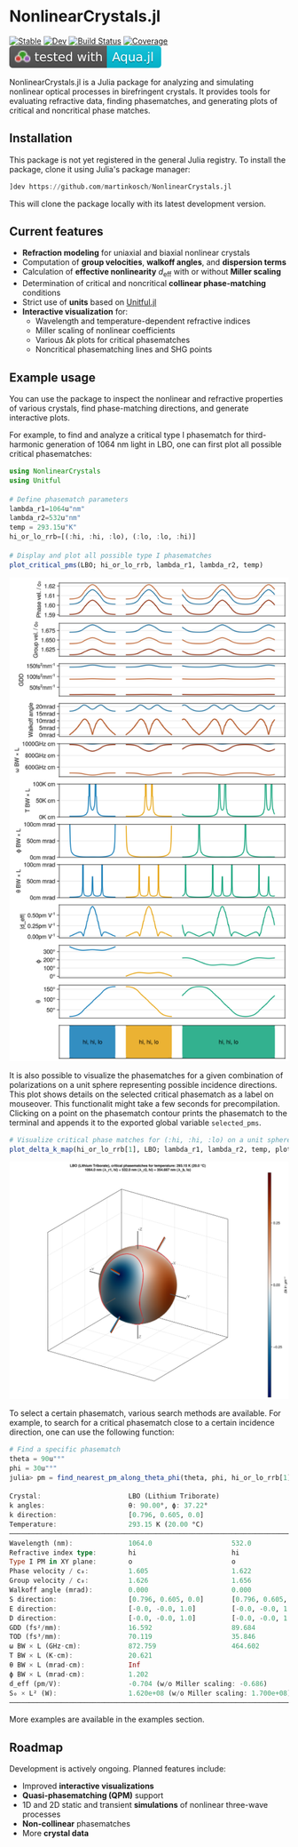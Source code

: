 # NonlinearCrystals.jl

[![Stable](https://img.shields.io/badge/docs-stable-blue.svg)](https://martinkosch.github.io/NonlinearCrystals.jl/stable/)
[![Dev](https://img.shields.io/badge/docs-dev-blue.svg)](https://martinkosch.github.io/NonlinearCrystals.jl/dev/)
[![Build Status](https://github.com/martinkosch/NonlinearCrystals.jl/actions/workflows/CI.yml/badge.svg?branch=main)](https://github.com/martinkosch/NonlinearCrystals.jl/actions/workflows/CI.yml?query=branch%3Amain)
[![Coverage](https://codecov.io/gh/martinkosch/NonlinearCrystals.jl/graph/badge.svg?token=AVIIA69G5F)](https://codecov.io/gh/martinkosch/NonlinearCrystals.jl)
[![Aqua](https://raw.githubusercontent.com/JuliaTesting/Aqua.jl/master/badge.svg)](https://github.com/JuliaTesting/Aqua.jl)

NonlinearCrystals.jl is a Julia package for analyzing and simulating nonlinear optical processes in birefringent crystals. It provides tools for evaluating refractive data, finding phasematches, and generating plots of critical and noncritical phase matches.

## Installation

This package is not yet registered in the general Julia registry. To install the package, clone it using Julia's package manager:

```julia
]dev https://github.com/martinkosch/NonlinearCrystals.jl
```

This will clone the package locally with its latest development version.

## Current features

- **Refraction modeling** for uniaxial and biaxial nonlinear crystals  
- Computation of **group velocities**, **walkoff angles**, and **dispersion terms** 
- Calculation of **effective nonlinearity** $d_\text{eff}$ with or without **Miller scaling**
- Determination of critical and noncritical **collinear phase-matching** conditions
- Strict use of **units** based on [Unitful.jl](https://github.com/PainterQubits/Unitful.jl/tree/master)
- **Interactive visualization** for:
  - Wavelength and temperature-dependent refractive indices
  - Miller scaling of nonlinear coefficients
  - Various Δk plots for critical phasematches 
  - Noncritical phasematching lines and SHG points

## Example usage

You can use the package to inspect the nonlinear and refractive properties of various crystals, find phase-matching directions, and generate interactive plots.

For example, to find and analyze a critical type I phasematch for third-harmonic generation of 1064 nm light in LBO, one can first plot all possible critical phasematches:

```julia
using NonlinearCrystals
using Unitful

# Define phasematch parameters
lambda_r1=1064u"nm"
lambda_r2=532u"nm"
temp = 293.15u"K"
hi_or_lo_rrb=[(:hi, :hi, :lo), (:lo, :lo, :hi)]

# Display and plot all possible type I phasematches
plot_critical_pms(LBO; hi_or_lo_rrb, lambda_r1, lambda_r2, temp)
```

![Screenshot of all critical phasematches returned by the plot_critical_pms function.](https://github.com/martinkosch/NonlinearCrystals.jl/blob/main/docs/src/lbo_all_pms.png)

It is also possible to visualize the phasematches for a given combination of polarizations on a unit sphere representing possible incidence directions. 
This plot shows details on the selected critical phasematch as a label on mouseover. This functionalit might take a few seconds for precompilation. Clicking on a point on the phasematch contour prints the phasematch to the terminal and appends it to the exported global variable `selected_pms`.  
```julia
# Visualize critical phase matches for (:hi, :hi, :lo) on a unit sphere
plot_delta_k_map(hi_or_lo_rrb[1], LBO; lambda_r1, lambda_r2, temp, plot_type=:sphere)
```
![Screenshot of the phase mismatch Δk over all incidence directions returned by the plot_delta_k_map function.](https://github.com/martinkosch/NonlinearCrystals.jl/blob/main/docs/src/lbo_example.png)

To select a certain phasematch, various search methods are available. For example, to search for a critical phasematch close to a certain incidence direction, one can use the following function: 
```julia
# Find a specific phasematch
theta = 90u"°"
phi = 30u"°"
julia> pm = find_nearest_pm_along_theta_phi(theta, phi, hi_or_lo_rrb[1], LBO; lambda_r1, lambda_r2, temp)

Crystal:                      LBO (Lithium Triborate)
k angles:                     θ: 90.00°, ϕ: 37.22°
k direction:                  [0.796, 0.605, 0.0]      
Temperature:                  293.15 K (20.00 °C)
────────────────────────────────────────────────────────────────────────────────────────────────────────
Wavelength (nm):              1064.0                    532.0                     354.667                  
Refractive index type:        hi                        hi                        lo                       
Type I PM in XY plane:        o                         o                         e                        
Phase velocity / c₀:          1.605                     1.622                     1.616                    
Group velocity / c₀:          1.626                     1.656                     1.690                    
Walkoff angle (mrad):         0.000                     0.000                     18.070                   
S direction:                  [0.796, 0.605, 0.0]       [0.796, 0.605, 0.0]       [0.807, 0.59, 0.0]       
E direction:                  [-0.0, -0.0, 1.0]         [-0.0, -0.0, 1.0]         [0.59, -0.807, 0.0]      
D direction:                  [-0.0, -0.0, 1.0]         [-0.0, -0.0, 1.0]         [0.605, -0.796, 0.0]     
GDD (fs²/mm):                 16.592                    89.684                    153.153                  
TOD (fs³/mm):                 70.119                    35.846                    46.928                   
ω BW × L (GHz·cm):            872.759                   464.602                   993.454                  
T BW × L (K·cm):              20.621                   
θ BW × L (mrad·cm):           Inf                      
ϕ BW × L (mrad·cm):           1.202                    
d_eff (pm/V):                 -0.704 (w/o Miller scaling: -0.686)
S₀ × L² (W):                  1.620e+08 (w/o Miller scaling: 1.700e+08)
────────────────────────────────────────────────────────────────────────────────────────────────────────
```
More examples are available in the examples section.

## Roadmap

Development is actively ongoing. Planned features include:

- Improved **interactive visualizations**
- **Quasi-phasematching (QPM)** support  
- 1D and 2D static and transient **simulations** of nonlinear three-wave processes
- **Non-collinear** phasematches
- More **crystal data**
